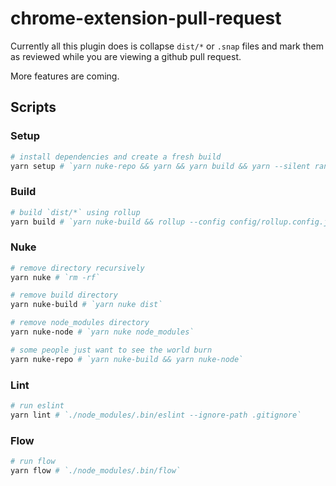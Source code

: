 # chrome-extension-pull-request
Currently all this plugin does is collapse `dist/*` or `.snap` files and mark them as reviewed while you are viewing a github pull request.

More features are coming.

## Scripts

### Setup

```bash
# install dependencies and create a fresh build
yarn setup # `yarn nuke-repo && yarn && yarn build && yarn --silent random-quote`
```

### Build

```bash
# build `dist/*` using rollup
yarn build # `yarn nuke-build && rollup --config config/rollup.config.js && copy-build-files`
```

### Nuke

```bash
# remove directory recursively
yarn nuke # `rm -rf`

# remove build directory
yarn nuke-build # `yarn nuke dist`

# remove node_modules directory
yarn nuke-node # `yarn nuke node_modules`

# some people just want to see the world burn
yarn nuke-repo # `yarn nuke-build && yarn nuke-node`
```

### Lint

```bash
# run eslint
yarn lint # `./node_modules/.bin/eslint --ignore-path .gitignore`
```

### Flow

```bash
# run flow
yarn flow # `./node_modules/.bin/flow`
```

